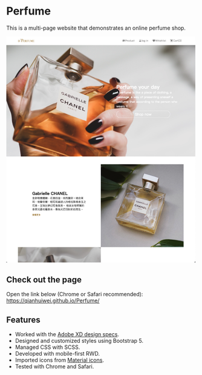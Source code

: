 # Perfume

This is a multi-page website that demonstrates an online perfume shop.  

<img src="https://github.com/qianhuiwei/Perfume/blob/main/pageDemo.png" width="500"/>

## Check out the page
Open the link below (Chrome or Safari recommended):  
https://qianhuiwei.github.io/Perfume/


## Features
* Worked with the [Adobe XD design specs](https://xd.adobe.com/view/dc5ebe5c-3e56-4981-a010-158b5ded0e72-890d/specs/).
* Designed and customized styles using Bootstrap 5.
* Managed CSS with SCSS.
* Developed with mobile-first RWD.
* Imported icons from [Material icons](https://material.io/tools/icons/).
* Tested with Chrome and Safari.
